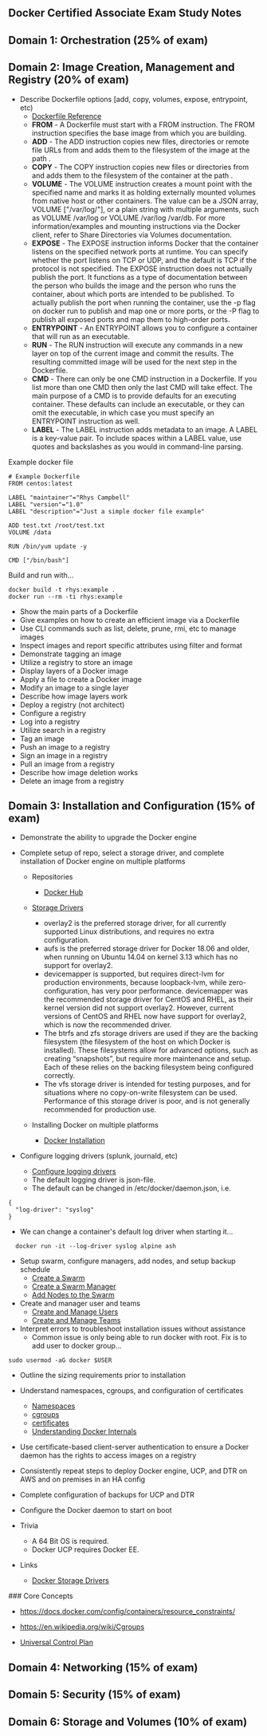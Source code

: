 Docker Certified Associate Exam Study Notes
-------------------------------------------

## Domain 1: Orchestration (25% of exam)

## Domain 2: Image Creation, Management and Registry (20% of exam)

* Describe Dockerfile options [add, copy, volumes, expose, entrypoint, etc)
    * [Dockerfile Reference](https://docs.docker.com/engine/reference/builder/)
    * **FROM** - A Dockerfile must start with a FROM instruction. The FROM instruction specifies the base image from which you are building.
    * **ADD** - The ADD instruction copies new files, directories or remote file URLs from <src> and adds them to the filesystem of the image at the path <dest>.
    * **COPY** - The COPY instruction copies new files or directories from <src> and adds them to the filesystem of the container at the path <dest>.
    * **VOLUME** - The VOLUME instruction creates a mount point with the specified name and marks it as holding externally mounted volumes from native host or other containers. The value can be a JSON array, VOLUME ["/var/log/"], or a plain string with multiple arguments, such as VOLUME /var/log or VOLUME /var/log /var/db. For more information/examples and mounting instructions via the Docker client, refer to Share Directories via Volumes documentation.
    * **EXPOSE** - The EXPOSE instruction informs Docker that the container listens on the specified network ports at runtime. You can specify whether the port listens on TCP or UDP, and the default is TCP if the protocol is not specified. The EXPOSE instruction does not actually publish the port. It functions as a type of documentation between the person who builds the image and the person who runs the container, about which ports are intended to be published. To actually publish the port when running the container, use the -p flag on docker run to publish and map one or more ports, or the -P flag to publish all exposed ports and map them to high-order ports.
    * **ENTRYPOINT** - An ENTRYPOINT allows you to configure a container that will run as an executable.
    * **RUN** - The RUN instruction will execute any commands in a new layer on top of the current image and commit the results. The resulting committed image will be used for the next step in the Dockerfile.
    * **CMD** - There can only be one CMD instruction in a Dockerfile. If you list more than one CMD then only the last CMD will take effect. The main purpose of a CMD is to provide defaults for an executing container. These defaults can include an executable, or they can omit the executable, in which case you must specify an ENTRYPOINT instruction as well.
    * **LABEL** - The LABEL instruction adds metadata to an image. A LABEL is a key-value pair. To include spaces within a LABEL value, use quotes and backslashes as you would in command-line parsing.

Example docker file

```
# Example Dockerfile
FROM centos:latest

LABEL "maintainer"="Rhys Campbell"
LABEL "version"="1.0"
LABEL "description"="Just a simple docker file example"

ADD test.txt /root/test.txt
VOLUME /data

RUN /bin/yum update -y

CMD ["/bin/bash"]
```

Build and run with...

```
docker build -t rhys:example .
docker run --rm -ti rhys:example
```


* Show the main parts of a Dockerfile
* Give examples on how to create an efficient image via a Dockerfile
* Use CLI commands such as list, delete, prune, rmi, etc to manage images
* Inspect images and report specific attributes using filter and format
* Demonstrate tagging an image
* Utilize a registry to store an image
* Display layers of a Docker image
* Apply a file to create a Docker image
* Modify an image to a single layer
* Describe how image layers work
* Deploy a registry (not architect)
* Configure a registry
* Log into a registry
* Utilize search in a registry
* Tag an image
* Push an image to a registry
* Sign an image in a registry
* Pull an image from a registry
* Describe how image deletion works
* Delete an image from a registry

## Domain 3: Installation and Configuration (15% of exam)

* Demonstrate the ability to upgrade the Docker engine
* Complete setup of repo, select a storage driver, and complete installation of Docker engine on multiple platforms

  * Repositories
    * [Docker Hub](https://docs.docker.com/docker-hub/repos/)

  * [Storage Drivers](https://docs.docker.com/storage/storagedriver/select-storage-driver/)
    * overlay2 is the preferred storage driver, for all currently supported Linux distributions, and requires no extra configuration.
    * aufs is the preferred storage driver for Docker 18.06 and older, when running on Ubuntu 14.04 on kernel 3.13 which has no support for overlay2.
    * devicemapper is supported, but requires direct-lvm for production environments, because loopback-lvm, while zero-configuration, has very poor performance. devicemapper was the recommended storage driver for CentOS and RHEL, as their kernel version did not support overlay2. However, current versions of CentOS and RHEL now have support for overlay2, which is now the recommended driver.
    * The btrfs and zfs storage drivers are used if they are the backing filesystem (the filesystem of the host on which Docker is installed). These filesystems allow for advanced options, such as creating “snapshots”, but require more maintenance and setup. Each of these relies on the backing filesystem being configured correctly.
    * The vfs storage driver is intended for testing purposes, and for situations where no copy-on-write filesystem can be used. Performance of this storage driver is poor, and is not generally recommended for production use.

  * Installing Docker on multiple platforms
    * [Docker Installation](https://docs.docker.com/install/)

* Configure logging drivers (splunk, journald, etc)
  * [Configure logging drivers](https://docs.docker.com/config/containers/logging/configure/)
  * The default logging driver is json-file.
  * The default can be changed in /etc/docker/daemon.json, i.e.

```
{
  "log-driver": "syslog"
}
```

  * We can change a container's default log driver when starting it...

```
  docker run -it --log-driver syslog alpine ash
```

* Setup swarm, configure managers, add nodes, and setup backup schedule
  * [Create a Swarm](https://docs.docker.com/engine/swarm/swarm-tutorial/create-swarm/)
  * [Create a Swarm Manager](https://docs.docker.com/swarm/reference/manage/)
  * [Add Nodes to the Swarm](https://docs.docker.com/engine/swarm/swarm-tutorial/add-nodes/)
* Create and manager user and teams
  * [Create and Manage Users](https://docs.docker.com/v17.09/datacenter/ucp/2.2/guides/access-control/create-and-manage-users/)
  * [Create and Manage Teams](https://docs.docker.com/v17.09/datacenter/ucp/2.2/guides/access-control/create-and-manage-teams/)
* Interpret errors to troubleshoot installation issues without assistance
  * Common issue is only being able to run docker with root. Fix is to add user to docker group...
```
sudo usermod -aG docker $USER
```

* Outline the sizing requirements prior to installation
* Understand namespaces, cgroups, and configuration of certificates
  * [Namespaces](https://en.wikipedia.org/wiki/Linux_namespaces)
  * [cgroups](https://en.wikipedia.org/wiki/Cgroups)
  * [certificates](https://docs.docker.com/ee/ucp/admin/configure/use-your-own-tls-certificates/)
  * [Understanding Docker Internals](https://medium.com/@nagarwal/understanding-the-docker-internals-7ccb052ce9fe)

* Use certificate-based client-server authentication to ensure a Docker daemon has the rights to access images on a registry
* Consistently repeat steps to deploy Docker engine, UCP, and DTR on AWS and on premises in an HA config
* Complete configuration of backups for UCP and DTR
* Configure the Docker daemon to start on boot

* Trivia
  * A 64 Bit OS is required.
  * Docker UCP requires Docker EE.

* Links
  * [Docker Storage Drivers](https://docs.docker.com/storage/storagedriver/select-storage-driver/)

### Core Concepts

* https://docs.docker.com/config/containers/resource_constraints/
* https://en.wikipedia.org/wiki/Cgroups

* [Universal Control Plan](https://docs.docker.com/ee/ucp/)

## Domain 4: Networking (15% of exam)

## Domain 5: Security (15% of exam)

## Domain 6: Storage and Volumes (10% of exam)

